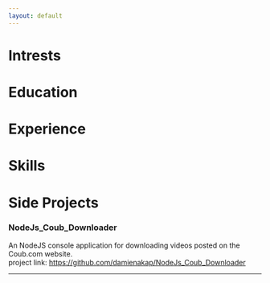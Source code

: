 ```yaml
---
layout: default
---
```


# Intrests

# Education

# Experience

# Skills



# Side Projects

### NodeJs_Coub_Downloader
An NodeJS console application for downloading videos posted on the Coub.com website.<br>
project link: https://github.com/damienakap/NodeJs_Coub_Downloader



* * *
